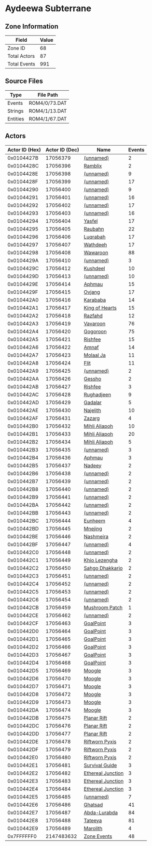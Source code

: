 # Aydeewa Subterrane

## Zone Information

| Field        |   Value |
|--------------|---------|
| Zone ID      |      68 |
| Total Actors |      87 |
| Total Events |     991 |

## Source Files

| Type     | File Path     |
|----------|---------------|
| Events   | ROM4/0/73.DAT |
| Strings  | ROM4/1/13.DAT |
| Entities | ROM4/1/67.DAT |

## Actors

| Actor ID (Hex)   |   Actor ID (Dec) | Name                                                         |   Events |
|------------------|------------------|--------------------------------------------------------------|----------|
| 0x0104427B       |         17056379 | [(unnamed)](./17056379.md)                                   |        2 |
| 0x0104428C       |         17056396 | [Ramblix](./17056396%20-%20Ramblix.md)                       |        2 |
| 0x0104428E       |         17056398 | [(unnamed)](./17056398.md)                                   |        9 |
| 0x0104428F       |         17056399 | [(unnamed)](./17056399.md)                                   |       17 |
| 0x01044290       |         17056400 | [(unnamed)](./17056400.md)                                   |        9 |
| 0x01044291       |         17056401 | [(unnamed)](./17056401.md)                                   |       16 |
| 0x01044292       |         17056402 | [(unnamed)](./17056402.md)                                   |       17 |
| 0x01044293       |         17056403 | [(unnamed)](./17056403.md)                                   |       16 |
| 0x01044294       |         17056404 | [Yasfel](./17056404%20-%20Yasfel.md)                         |       17 |
| 0x01044295       |         17056405 | [Raubahn](./17056405%20-%20Raubahn.md)                       |       22 |
| 0x01044296       |         17056406 | [Luqrabah](./17056406%20-%20Luqrabah.md)                     |       17 |
| 0x01044297       |         17056407 | [Wathdeeh](./17056407%20-%20Wathdeeh.md)                     |       17 |
| 0x01044298       |         17056408 | [Wawaroon](./17056408%20-%20Wawaroon.md)                     |       88 |
| 0x0104429A       |         17056410 | [(unnamed)](./17056410.md)                                   |        3 |
| 0x0104429C       |         17056412 | [Kushdeel](./17056412%20-%20Kushdeel.md)                     |       10 |
| 0x0104429D       |         17056413 | [(unnamed)](./17056413.md)                                   |       10 |
| 0x0104429E       |         17056414 | [Aphmau](./17056414%20-%20Aphmau.md)                         |       15 |
| 0x0104429F       |         17056415 | [Ovjang](./17056415%20-%20Ovjang.md)                         |       17 |
| 0x010442A0       |         17056416 | [Karababa](./17056416%20-%20Karababa.md)                     |       14 |
| 0x010442A1       |         17056417 | [King of Hearts](./17056417%20-%20King%20of%20Hearts.md)     |       15 |
| 0x010442A2       |         17056418 | [Razfahd](./17056418%20-%20Razfahd.md)                       |       12 |
| 0x010442A3       |         17056419 | [Vavaroon](./17056419%20-%20Vavaroon.md)                     |       76 |
| 0x010442A4       |         17056420 | [Gogoroon](./17056420%20-%20Gogoroon.md)                     |       75 |
| 0x010442A5       |         17056421 | [Rishfee](./17056421%20-%20Rishfee.md)                       |       15 |
| 0x010442A6       |         17056422 | [Amnaf](./17056422%20-%20Amnaf.md)                           |       14 |
| 0x010442A7       |         17056423 | [Molaal Ja](./17056423%20-%20Molaal%20Ja.md)                 |       11 |
| 0x010442A8       |         17056424 | [Flit](./17056424%20-%20Flit.md)                             |       11 |
| 0x010442A9       |         17056425 | [(unnamed)](./17056425.md)                                   |        2 |
| 0x010442AA       |         17056426 | [Gessho](./17056426%20-%20Gessho.md)                         |        2 |
| 0x010442AB       |         17056427 | [Rishfee](./17056427%20-%20Rishfee.md)                       |        3 |
| 0x010442AC       |         17056428 | [Rughadjeen](./17056428%20-%20Rughadjeen.md)                 |        9 |
| 0x010442AD       |         17056429 | [Gadalar](./17056429%20-%20Gadalar.md)                       |        5 |
| 0x010442AE       |         17056430 | [Najelith](./17056430%20-%20Najelith.md)                     |       10 |
| 0x010442AF       |         17056431 | [Zazarg](./17056431%20-%20Zazarg.md)                         |        4 |
| 0x010442B0       |         17056432 | [Mihli Aliapoh](./17056432%20-%20Mihli%20Aliapoh.md)         |       10 |
| 0x010442B1       |         17056433 | [Mihli Aliapoh](./17056433%20-%20Mihli%20Aliapoh.md)         |       20 |
| 0x010442B2       |         17056434 | [Mihli Aliapoh](./17056434%20-%20Mihli%20Aliapoh.md)         |        5 |
| 0x010442B3       |         17056435 | [(unnamed)](./17056435.md)                                   |        3 |
| 0x010442B4       |         17056436 | [Aphmau](./17056436%20-%20Aphmau.md)                         |        3 |
| 0x010442B5       |         17056437 | [Nadeey](./17056437%20-%20Nadeey.md)                         |        2 |
| 0x010442B6       |         17056438 | [(unnamed)](./17056438.md)                                   |        2 |
| 0x010442B7       |         17056439 | [(unnamed)](./17056439.md)                                   |        2 |
| 0x010442B8       |         17056440 | [(unnamed)](./17056440.md)                                   |        2 |
| 0x010442B9       |         17056441 | [(unnamed)](./17056441.md)                                   |        2 |
| 0x010442BA       |         17056442 | [(unnamed)](./17056442.md)                                   |        2 |
| 0x010442BB       |         17056443 | [(unnamed)](./17056443.md)                                   |        2 |
| 0x010442BC       |         17056444 | [Eunheem](./17056444%20-%20Eunheem.md)                       |        4 |
| 0x010442BD       |         17056445 | [Mnejing](./17056445%20-%20Mnejing.md)                       |        2 |
| 0x010442BE       |         17056446 | [Nashmeira](./17056446%20-%20Nashmeira.md)                   |        2 |
| 0x010442BF       |         17056447 | [(unnamed)](./17056447.md)                                   |        4 |
| 0x010442C0       |         17056448 | [(unnamed)](./17056448.md)                                   |        2 |
| 0x010442C1       |         17056449 | [Khio Lezengha](./17056449%20-%20Khio%20Lezengha.md)         |        2 |
| 0x010442C2       |         17056450 | [Sahgo Dhakkario](./17056450%20-%20Sahgo%20Dhakkario.md)     |        2 |
| 0x010442C3       |         17056451 | [(unnamed)](./17056451.md)                                   |        2 |
| 0x010442C4       |         17056452 | [(unnamed)](./17056452.md)                                   |        2 |
| 0x010442C5       |         17056453 | [(unnamed)](./17056453.md)                                   |        2 |
| 0x010442C6       |         17056454 | [(unnamed)](./17056454.md)                                   |        2 |
| 0x010442CB       |         17056459 | [Mushroom Patch](./17056459%20-%20Mushroom%20Patch.md)       |        1 |
| 0x010442CE       |         17056462 | [(unnamed)](./17056462.md)                                   |        2 |
| 0x010442CF       |         17056463 | [GoalPoint](./17056463%20-%20GoalPoint.md)                   |        3 |
| 0x010442D0       |         17056464 | [GoalPoint](./17056464%20-%20GoalPoint.md)                   |        3 |
| 0x010442D1       |         17056465 | [GoalPoint](./17056465%20-%20GoalPoint.md)                   |        3 |
| 0x010442D2       |         17056466 | [GoalPoint](./17056466%20-%20GoalPoint.md)                   |        3 |
| 0x010442D3       |         17056467 | [GoalPoint](./17056467%20-%20GoalPoint.md)                   |        3 |
| 0x010442D4       |         17056468 | [GoalPoint](./17056468%20-%20GoalPoint.md)                   |        3 |
| 0x010442D5       |         17056469 | [Moogle](./17056469%20-%20Moogle.md)                         |        3 |
| 0x010442D6       |         17056470 | [Moogle](./17056470%20-%20Moogle.md)                         |        3 |
| 0x010442D7       |         17056471 | [Moogle](./17056471%20-%20Moogle.md)                         |        3 |
| 0x010442D8       |         17056472 | [Moogle](./17056472%20-%20Moogle.md)                         |        3 |
| 0x010442D9       |         17056473 | [Moogle](./17056473%20-%20Moogle.md)                         |        3 |
| 0x010442DA       |         17056474 | [Moogle](./17056474%20-%20Moogle.md)                         |        3 |
| 0x010442DB       |         17056475 | [Planar Rift](./17056475%20-%20Planar%20Rift.md)             |        2 |
| 0x010442DC       |         17056476 | [Planar Rift](./17056476%20-%20Planar%20Rift.md)             |        2 |
| 0x010442DD       |         17056477 | [Planar Rift](./17056477%20-%20Planar%20Rift.md)             |        2 |
| 0x010442DE       |         17056478 | [Riftworn Pyxis](./17056478%20-%20Riftworn%20Pyxis.md)       |        2 |
| 0x010442DF       |         17056479 | [Riftworn Pyxis](./17056479%20-%20Riftworn%20Pyxis.md)       |        2 |
| 0x010442E0       |         17056480 | [Riftworn Pyxis](./17056480%20-%20Riftworn%20Pyxis.md)       |        2 |
| 0x010442E1       |         17056481 | [Survival Guide](./17056481%20-%20Survival%20Guide.md)       |        3 |
| 0x010442E2       |         17056482 | [Ethereal Junction](./17056482%20-%20Ethereal%20Junction.md) |        3 |
| 0x010442E3       |         17056483 | [Ethereal Junction](./17056483%20-%20Ethereal%20Junction.md) |        3 |
| 0x010442E4       |         17056484 | [Ethereal Junction](./17056484%20-%20Ethereal%20Junction.md) |        3 |
| 0x010442E5       |         17056485 | [(unnamed)](./17056485.md)                                   |        7 |
| 0x010442E6       |         17056486 | [Ghatsad](./17056486%20-%20Ghatsad.md)                       |       41 |
| 0x010442E7       |         17056487 | [Abda-Lurabda](./17056487%20-%20Abda-Lurabda.md)             |       84 |
| 0x010442E8       |         17056488 | [Tateeya](./17056488%20-%20Tateeya.md)                       |       81 |
| 0x010442E9       |         17056489 | [Marolith](./17056489%20-%20Marolith.md)                     |        4 |
| 0x7FFFFFF0       |       2147483632 | [Zone Events](./Zone%20Events.md)                            |       48 |